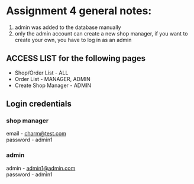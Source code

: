 # Assignment 4 general notes:
1. admin was added to the database manually
2. only the admin account can create a new shop manager, if you want to create your own, you have to log in as an admin

## ACCESS LIST for the following pages
- Shop/Order List - ALL 
- Order List - MANAGER, ADMIN  
- Create Shop Manager - ADMIN  

## Login credentials

### shop manager 
 email - charm@test.com \
 password - admin1

### admin
admin - admin1@admin.com \
password - admin1
